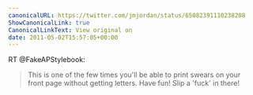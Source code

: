 ```yaml
---
canonicalURL: https://twitter.com/jmjordan/status/65082391110238208
ShowCanonicalLink: true
CanonicalLinkText: View original on
date: 2011-05-02T15:57:05+00:00
---
```

RT @FakeAPStylebook:
> This is one of the few times you'll be able to print swears on your front page without getting letters. Have fun! Slip a 'fuck' in there!